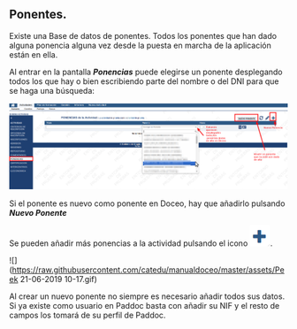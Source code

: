 ## Ponentes.

Existe una Base de datos de ponentes. Todos los ponentes que han dado alguna ponencia alguna vez desde la puesta en marcha de la aplicación están en ella.

Al entrar en la pantalla _**Ponencias**_ puede elegirse un ponente desplegando todos los que hay o bien escribiendo parte del nombre o del DNI para que se haga una búsqueda:

![](https://raw.githubusercontent.com/catedu/manualdoceo/master/assets/Seleccion_756.png)

Si el ponente es nuevo como ponente en Doceo, hay que añadirlo pulsando **_Nuevo Ponente_**

Se pueden añadir más ponencias a la actividad pulsando el icono ![](https://raw.githubusercontent.com/catedu/manualdoceo/master/assets/Seleccion_757.png).

![](https://raw.githubusercontent.com/catedu/manualdoceo/master/assets/Peek 21-06-2019 10-17.gif)

Al crear un nuevo ponente no siempre es necesario añadir todos sus datos. Si ya existe como usuario en Paddoc basta con añadir su NIF y el resto de campos los tomará de su perfil de Paddoc.